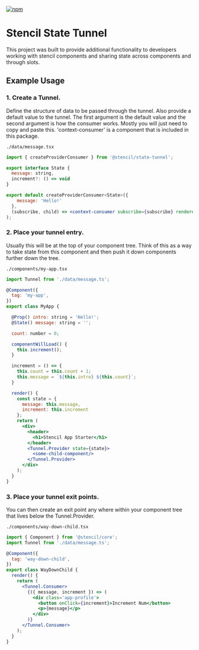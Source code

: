 [![npm][npm-badge]][npm-badge-url]

# Stencil State Tunnel

This project was built to provide additional functionality to developers working with stencil
components and sharing state across components and through slots.

## Example Usage

### 1. Create a Tunnel.

Define the structure of data to be passed through the tunnel.  Also provide a default value to the tunnel.
The first argument is the default value and the second argument is how the consumer works.  Mostly you will just need
to copy and paste this. 'context-consumer' is a component that is included in this package.

`./data/message.tsx`

```jsx
import { createProviderConsumer } from '@stencil/state-tunnel';

export interface State {
  message: string,
  increment?: () => void
}

export default createProviderConsumer<State>({
    message: 'Hello!'
  },
  (subscribe, child) => <context-consumer subscribe={subscribe} renderer={child} />
);
```

### 2. Place your tunnel entry.
Usually this will be at the top of your component tree. Think of this as a way to take state from this
component and then push it down components further down the tree.

`./components/my-app.tsx`
```jsx
import Tunnel from './data/message.ts';

@Component({
  tag: 'my-app',
})
export class MyApp {

  @Prop() intro: string = 'Hello!';
  @State() message: string = '';

  count: number = 0;

  componentWillLoad() {
    this.increment();
  }

  increment = () => {
    this.count = this.count + 1;
    this.message = `${this.intro} ${this.count}`;
  }

  render() {
    const state = {
      message: this.message,
      increment: this.increment
    };
    return (
      <div>
        <header>
          <h1>Stencil App Starter</h1>
        </header>
        <Tunnel.Provider state={state}>
          <some-child-component/>
        </Tunnel.Provider>
      </div>
    );
  }
}
```

### 3. Place your tunnel exit points.
You can then create an exit point any where within your component tree that lives below the Tunnel.Provider.

`./components/way-down-child.tsx`
```jsx
import { Component } from '@stencil/core';
import Tunnel from './data/message.ts';

@Component({
  tag: 'way-down-child',
})
export class WayDownChild {
  render() {
    return (
      <Tunnel.Consumer>
        {({ message, increment }) => (
          <div class='app-profile'>
            <button onClick={increment}>Increment Num</button>
            <p>{message}</p>
          </div>
        )}
      </Tunnel.Consumer>
    );
  }
}

```
[npm-badge]: https://img.shields.io/npm/v/@stencil/state-tunnel.svg
[npm-badge-url]: https://www.npmjs.com/package/@stencil/state-tunnel
